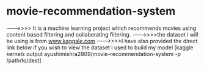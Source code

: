 # movie-recommendation-system
--->>>> It is a machine learning project which recommends movies using content based filtering and collaberating filtering.
--->>>>the dataset i will be using is from www.kaggale.com
--->>>>I have also provided the direct link below if you wish to view the dataset i used to build my model
                    [kaggle kernels output ayushimishra2809/movie-recommendation-system -p /path/to/dest]
